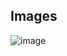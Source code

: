 ## Images

![image](https://github.com/user-attachments/assets/23d1724f-8ec3-47f1-b03c-eaed98698e93)
